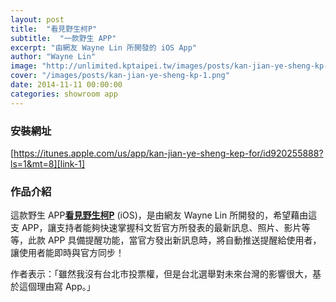 ```yaml
---
layout: post
title:  "看見野生柯P"
subtitle:  "一款野生 APP"
excerpt: "由網友 Wayne Lin 所開發的 iOS App"
author: "Wayne Lin"
image: "http://unlimited.kptaipei.tw/images/posts/kan-jian-ye-sheng-kp-fb.png"
cover: "/images/posts/kan-jian-ye-sheng-kp-1.png"
date: 2014-11-11 00:00:00
categories: showroom app
---
```


[link-1]:https://itunes.apple.com/us/app/kan-jian-ye-sheng-kep-for/id920255888?ls=1&mt=8

### 安裝網址
[https://itunes.apple.com/us/app/kan-jian-ye-sheng-kep-for/id920255888?ls=1&mt=8][link-1]

### 作品介紹
這款野生 APP<strong>[看見野生柯P][link-1]</strong> (iOS)，是由網友 Wayne Lin 所開發的，希望藉由這支 APP，讓支持者能夠快速掌握科文哲官方所發表的最新訊息、照片、影片等等，此款 APP 具備提醒功能，當官方發出新訊息時，將自動推送提醒給使用者，讓使用者能即時與官方同步！

作者表示：「雖然我沒有台北市投票權，但是台北選舉對未來台灣的影響很大，基於這個理由寫 App。」
